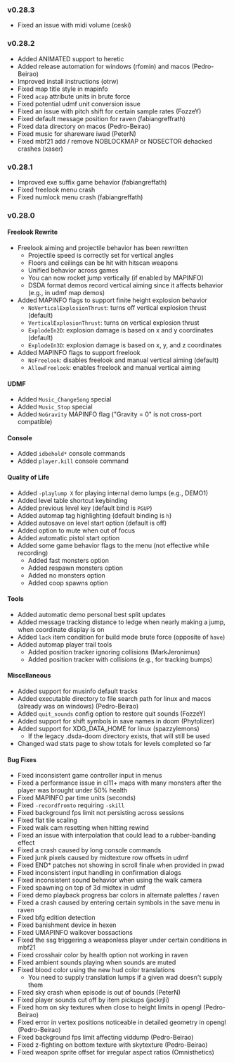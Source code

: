 ### v0.28.3
- Fixed an issue with midi volume (ceski)

### v0.28.2
- Added ANIMATED support to heretic
- Added release automation for windows (rfomin) and macos (Pedro-Beirao)
- Improved install instructions (otrw)
- Fixed map title style in mapinfo
- Fixed `acap` attribute units in brute force
- Fixed potential udmf unit conversion issue
- Fixed an issue with pitch shift for certain sample rates (FozzeY)
- Fixed default message position for raven (fabiangreffrath)
- Fixed data directory on macos (Pedro-Beirao)
- Fixed music for shareware iwad (PeterN)
- Fixed mbf21 add / remove NOBLOCKMAP or NOSECTOR dehacked crashes (xaser)

### v0.28.1
- Improved exe suffix game behavior (fabiangreffath)
- Fixed freelook menu crash
- Fixed numlock menu crash (fabiangreffath)

### v0.28.0

#### Freelook Rewrite
- Freelook aiming and projectile behavior has been rewritten
  - Projectile speed is correctly set for vertical angles
  - Floors and ceilings can be hit with hitscan weapons
  - Unified behavior across games
  - You can now rocket jump vertically (if enabled by MAPINFO)
  - DSDA format demos record vertical aiming since it affects behavior (e.g., in udmf map demos)
- Added MAPINFO flags to support finite height explosion behavior
  - `NoVerticalExplosionThrust`: turns off vertical explosion thrust (default)
  - `VerticalExplosionThrust`: turns on vertical explosion thrust
  - `ExplodeIn2D`: explosion damage is based on x and y coordinates (default)
  - `ExplodeIn3D`: explosion damage is based on x, y, and z coordinates
- Added MAPINFO flags to support freelook
  - `NoFreelook`: disables freelook and manual vertical aiming (default)
  - `AllowFreelook`: enables freelook and manual vertical aiming

#### UDMF
- Added `Music_ChangeSong` special
- Added `Music_Stop` special
- Added `NoGravity` MAPINFO flag ("Gravity = 0" is not cross-port compatible)

#### Console
- Added `idbehold*` console commands
- Added `player.kill` console command

#### Quality of Life
- Added `-playlump X` for playing internal demo lumps (e.g., DEMO1)
- Added level table shortcut keybinding
- Added previous level key (default bind is `PGUP`)
- Added automap tag highlighting (default binding is `h`)
- Added autosave on level start option (default is off)
- Added option to mute when out of focus
- Added automatic pistol start option
- Added some game behavior flags to the menu (not effective while recording)
  - Added fast monsters option
  - Added respawn monsters option
  - Added no monsters option
  - Added coop spawns option

#### Tools
- Added automatic demo personal best split updates
- Added message tracking distance to ledge when nearly making a jump, when coordinate display is on
- Added `lack` item condition for build mode brute force (opposite of `have`)
- Added automap player trail tools
  - Added position tracker ignoring collisions (MarkJeronimus)
  - Added position tracker with collisions (e.g., for tracking bumps)

#### Miscellaneous
- Added support for musinfo default tracks
- Added executable directory to file search path for linux and macos (already was on windows) (Pedro-Beirao)
- Added `quit_sounds` config option to restore quit sounds (FozzeY)
- Added support for shift symbols in save names in doom (Phytolizer)
- Added support for XDG_DATA_HOME for linux (spazzylemons)
  - If the legacy .dsda-doom directory exists, that will still be used
- Changed wad stats page to show totals for levels completed so far

#### Bug Fixes
- Fixed inconsistent game controller input in menus
- Fixed a performance issue in cl11+ maps with many monsters after the player was brought under 50% health
- Fixed MAPINFO par time units (seconds)
- Fixed `-recordfromto` requiring `-skill`
- Fixed background fps limit not persisting across sessions
- Fixed flat tile scaling
- Fixed walk cam resetting when hitting rewind
- Fixed an issue with interpolation that could lead to a rubber-banding effect
- Fixed a crash caused by long console commands
- Fixed junk pixels caused by midtexture row offsets in udmf
- Fixed END* patches not showing in scroll finale when provided in pwad
- Fixed inconsistent input handling in confirmation dialogs
- Fixed inconsistent sound behavior when using the walk camera
- Fixed spawning on top of 3d midtex in udmf
- Fixed demo playback progress bar colors in alternate palettes / raven
- Fixed a crash caused by entering certain symbols in the save menu in raven
- Fixed bfg edition detection
- Fixed banishment device in hexen
- Fixed UMAPINFO walkover bossactions
- Fixed the ssg triggering a weaponless player under certain conditions in mbf21
- Fixed crosshair color by health option not working in raven
- Fixed ambient sounds playing when sounds are muted
- Fixed blood color using the new hud color translations
  - You need to supply translation lumps if a given wad doesn't supply them
- Fixed sky crash when episode is out of bounds (PeterN)
- Fixed player sounds cut off by item pickups (jackrjli)
- Fixed hom on sky textures when close to height limits in opengl (Pedro-Beirao)
- Fixed error in vertex positions noticeable in detailed geometry in opengl (Pedro-Beirao)
- Fixed background fps limit affecting viddump (Pedro-Beirao)
- Fixed z-fighting on bottom texture with skytexture (Pedro-Beirao)
- Fixed weapon sprite offset for irregular aspect ratios (Omnisthetics)
